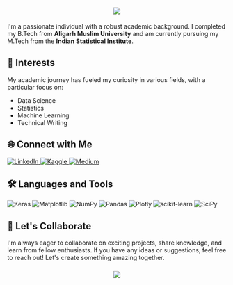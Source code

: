 <h1 align="center">
  <img src="https://readme-typing-svg.herokuapp.com/?lines=Hi+There!+👋;I'm+Belal+Ahmed+Siddiqui;Welcome+to+my+GitHub!;Data+Science;Machine+Learning;Learn+&+Be +Curious!&center=true&size=30&width=500&height=70&color=00BFFF&vCenter=true&pause=1000&speed=90">
</h1>



I'm a passionate individual with a robust academic background. I completed my B.Tech from **Aligarh Muslim University** and am currently pursuing my M.Tech from the **Indian Statistical Institute**. 


## 🔬 Interests
My academic journey has fueled my curiosity in various fields, with a particular focus on:
- Data Science
- Statistics
- Machine Learning
- Technical Writing

## 🌐 Connect with Me
<p align="left">
  <a href="https://www.linkedin.com/in/stoicsapien1/" target="_blank">
    <img src="https://img.shields.io/badge/LinkedIn-0077B5?style=for-the-badge&logo=linkedin&logoColor=white" alt="LinkedIn"/>
  </a>
  <a href="https://www.kaggle.com/stoicsapien1" target="_blank">
    <img src="https://img.shields.io/badge/Kaggle-20BEFF?style=for-the-badge&logo=Kaggle&logoColor=white" alt="Kaggle"/>
  </a>
  <a href="https://medium.com/@stoic_sapien1" target="_blank">
    <img src="https://img.shields.io/badge/Medium-12100E?style=for-the-badge&logo=medium&logoColor=white" alt="Medium"/>
  </a>
</p>

## 🛠️ Languages and Tools
![Keras](https://img.shields.io/badge/Keras-%23D00000.svg?style=for-the-badge&logo=Keras&logoColor=white)
![Matplotlib](https://img.shields.io/badge/Matplotlib-%23ffffff.svg?style=for-the-badge&logo=Matplotlib&logoColor=black)
![NumPy](https://img.shields.io/badge/numpy-%23013243.svg?style=for-the-badge&logo=numpy&logoColor=white)
![Pandas](https://img.shields.io/badge/pandas-%23150458.svg?style=for-the-badge&logo=pandas&logoColor=white)
![Plotly](https://img.shields.io/badge/Plotly-%233F4F75.svg?style=for-the-badge&logo=plotly&logoColor=white)
![scikit-learn](https://img.shields.io/badge/scikit--learn-%23F7931E.svg?style=for-the-badge&logo=scikit-learn&logoColor=white)
![SciPy](https://img.shields.io/badge/SciPy-%230C55A5.svg?style=for-the-badge&logo=scipy&logoColor=%white)

## 🤝 Let's Collaborate
I'm always eager to collaborate on exciting projects, share knowledge, and learn from fellow enthusiasts. If you have any ideas or suggestions, feel free to reach out! Let's create something amazing together.

<h3 align="center">
  <img src="https://readme-typing-svg.herokuapp.com/?lines=Thanks+for+visiting!;Sayonara!+👋&center=true&size=24">
</h3>
